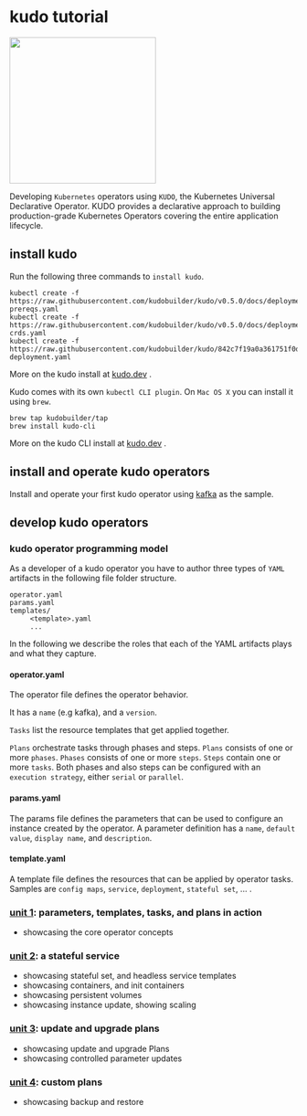 # kudo tutorial

<img src="https://kudo.dev/images/kudo_horizontal_color@2x.png" srcset="https://kudo.dev/images/kudo_horizontal_color@2x.png 2x" width="256">

Developing `Kubernetes` operators using `KUDO`, the Kubernetes Universal Declarative Operator. KUDO provides a declarative approach to building production-grade Kubernetes Operators covering the entire application lifecycle.

## install kudo

Run the following three commands to `install kudo`.
```
kubectl create -f https://raw.githubusercontent.com/kudobuilder/kudo/v0.5.0/docs/deployment/00-prereqs.yaml
kubectl create -f https://raw.githubusercontent.com/kudobuilder/kudo/v0.5.0/docs/deployment/10-crds.yaml
kubectl create -f https://raw.githubusercontent.com/kudobuilder/kudo/842c7f19a0a361751f0dab330faf3be147c9c4b3/docs/deployment/20-deployment.yaml
```

More on the kudo install at [kudo.dev](https://kudo.dev/docs/getting-started/) .


Kudo comes with its own `kubectl CLI plugin`. On `Mac OS X` you can install it using `brew`.

```
brew tap kudobuilder/tap
brew install kudo-cli
```

More on the kudo CLI install at [kudo.dev](https://kudo.dev/docs/cli/) .


## install and operate kudo operators

Install and operate your first kudo operator using [kafka](https://github.com/kudobuilder/operators/blob/master/repository/kafka/docs/v0.2/install.md) as the sample.


## develop kudo operators

### kudo operator programming model

As a developer of a kudo operator you have to author three types of `YAML` artifacts in the following file folder structure.

```
operator.yaml
params.yaml
templates/
     <template>.yaml
     ...
```

In the following we describe the roles that each of the YAML artifacts plays and what they capture.

#### operator.yaml
The operator file defines the operator behavior.

It has a `name` (e.g kafka), and a `version`.

`Tasks` list the resource templates that get applied together.

`Plans` orchestrate tasks through phases and steps. `Plans` consists of one or more `phases`. `Phases` consists of one or more `steps`. `Steps` contain one or more `tasks`. Both phases and also steps can be configured with an `execution strategy`, either `serial` or `parallel`.

#### params.yaml
The params file defines the parameters that can be used to configure an instance created by the operator. A parameter definition has a `name`, `default value`, `display name`, and `description`.

#### template.yaml
A template file defines the resources that can be applied by operator tasks. Samples are `config maps`, `service`, `deployment`, `stateful set`, ... .


### [unit 1](unit1): parameters, templates, tasks, and plans in action
* showcasing the core operator concepts

### [unit 2](unit2): a stateful service
* showcasing stateful set, and headless service templates
* showcasing containers, and init containers
* showcasing persistent volumes
* showcasing instance update, showing scaling

### [unit 3](unit3): update and upgrade plans
* showcasing update and upgrade Plans
* showcasing controlled parameter updates

### [unit 4](unit4): custom plans
* showcasing backup and restore
